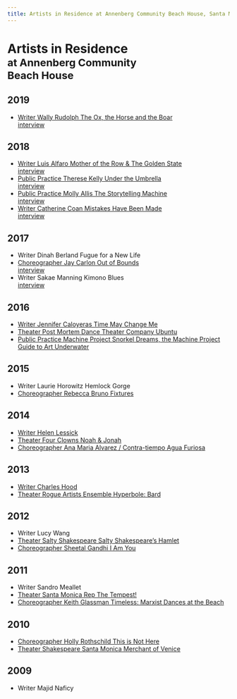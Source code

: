 ```yaml
---
title: Artists in Residence at Annenberg Community Beach House, Santa Monica
---
```


Artists in Residence<br /><small>at Annenberg Community<br />Beach House</small>
=====================================================

2019
----

*   [Writer Wally Rudolph The Ox, the Horse and the Boar](https://www.wallyrudolph.com/)  
  [interview](https://www.santamonica.gov/blog/meet-spring-2019-beach-house-writer-in-residence-wally-rudolph)

2018
----

*   [Writer Luis Alfaro Mother of the Row & The Golden State](https://dramaticarts.usc.edu/luis-alfaro/)  
  [interview](https://www.santamonica.gov/press/2018/01/17/playwright-luis-alfaro-named-writer-in-residence-at-the-annenberg-community-beach-house)
*   [Public Practice Therese Kelly Under the Umbrella](http://www.theresekelly.com/)  
  [interview](https://www.santamonica.gov/blog/architect-and-social-practice-artist-therese-kelly-to-lead-tours-illuminating-our-relationship-with-water)
*   [Public Practice Molly Allis The Storytelling Machine](https://www.mollyallis.com/)  
  [interview](https://www.santamonica.gov/blog/artist-molly-allis-focuses-on-accessibility-and-joy-in-her-process)
*   [Writer Catherine Coan Mistakes Have Been Made](https://catherinecoan.com/)  
  [interview](https://beachhouseair.blogspot.com/2018/12/following-and-reconciling-different.html)

2017
----

*   Writer Dinah Berland Fugue for a New Life
*   [Choreographer Jay Carlon Out of Bounds](https://www.jaycarlon.com/)  
  [interview](https://www.santamonica.gov/blog/artist-jay-carlon-explores-migration-and-displacement-through-dance-at-the-beach-house)
*   Writer Sakae Manning Kimono Blues  
  [interview](https://www.santamonica.gov/blog/writer-sakae-manning-forges-alliances-between-women-of-color-through-storytelling)

2016
----

*   [Writer Jennifer Caloyeras Time May Change Me](http://www.jennifercaloyeras.com/)
*   [Theater Post Mortem Dance Theater Company Ubuntu](http://postmortemmovement.wixsite.com/)
*   [Public Practice Machine Project Snorkel Dreams, the Machine Project Guide to Art Underwater](https://machineproject.com/2016/projects/snorkel-dreams-a-machine-project-guide-to-art-underwater/)

2015
----

*   Writer Laurie Horowitz Hemlock Gorge
*   [Choreographer Rebecca Bruno Fixtures](https://www.rebeccabruno.net/)

2014
----

*   [Writer Helen Lessick](http://helenlessick.net/)
*   [Theater Four Clowns Noah & Jonah](http://fourclowns.org/)
*   [Choreographer Ana Maria Alvarez / Contra-tiempo Agua Furiosa](http://www.contra-tiempo.org/)

2013
----

*   [Writer Charles Hood](https://charleshoodbooks.viewbook.com/)
*   [Theater Rogue Artists Ensemble Hyperbole: Bard](https://www.rogueartists.org/)

2012
----

*   Writer Lucy Wang
*   [Theater Salty Shakespeare Salty Shakespeare’s Hamlet](http://www.saltyshakespeare.org/)
*   [Choreographer Sheetal Gandhi I Am You](http://sheetalgandhi.com/)

2011
----

*   Writer Sandro Meallet
*   [Theater Santa Monica Rep The Tempest!](https://www.santamonicarep.org/)
*   [Choreographer Keith Glassman Timeless: Marxist Dances at the Beach](http://www.keithglassman.org/)

2010
----

*   [Choreographer Holly Rothschild This is Not Here](http://strangeandelegant.com/)
*   [Theater Shakespeare Santa Monica Merchant of Venice](http://notmanapart.com/shakespeare-santa-monica)

2009
----

*   Writer Majid Naficy
